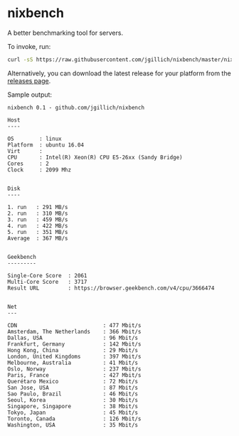 # nixbench

A better benchmarking tool for servers.

To invoke, run:

```sh
curl -sS https://raw.githubusercontent.com/jgillich/nixbench/master/nixbench.sh | sh
```

Alternatively, you can download the latest release for your platform from the
[releases page](https://github.com/jgillich/nixbench/releases).

Sample output:

```
nixbench 0.1 - github.com/jgillich/nixbench

Host
----

OS        : linux
Platform  : ubuntu 16.04
Virt      :
CPU       : Intel(R) Xeon(R) CPU E5-26xx (Sandy Bridge)
Cores     : 2
Clock     : 2099 Mhz


Disk
----

1. run   : 291 MB/s
2. run   : 310 MB/s
3. run   : 459 MB/s
4. run   : 422 MB/s
5. run   : 351 MB/s
Average  : 367 MB/s


Geekbench
---------

Single-Core Score  : 2061
Multi-Core Score   : 3717
Result URL         : https://browser.geekbench.com/v4/cpu/3666474


Net
---

CDN                           : 477 Mbit/s
Amsterdam, The Netherlands    : 366 Mbit/s
Dallas, USA                   : 96 Mbit/s
Frankfurt, Germany            : 142 Mbit/s
Hong Kong, China              : 29 Mbit/s
London, United Kingdoms       : 397 Mbit/s
Melbourne, Australia          : 41 Mbit/s
Oslo, Norway                  : 237 Mbit/s
Paris, France                 : 427 Mbit/s
Querétaro Mexico              : 72 Mbit/s
San Jose, USA                 : 87 Mbit/s
Sao Paulo, Brazil             : 46 Mbit/s
Seoul, Korea                  : 30 Mbit/s
Singapore, Singapore          : 38 Mbit/s
Tokyo, Japan                  : 45 Mbit/s
Toronto, Canada               : 126 Mbit/s
Washington, USA               : 35 Mbit/s
```
